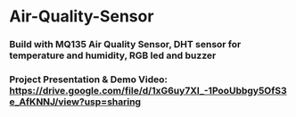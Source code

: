 # Air-Quality-Sensor
###  Build with MQ135 Air Quality Sensor, DHT sensor for temperature and humidity, RGB led and buzzer
### Project Presentation & Demo Video: https://drive.google.com/file/d/1xG6uy7XI_-1PooUbbgy5OfS3e_AfKNNJ/view?usp=sharing
